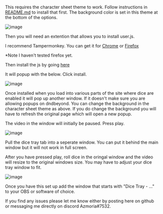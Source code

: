 This requires the character sheet theme to work. Follow instructions in <a href="https://github.com/Azmoria/dndbeyonddark/blob/master/README.md">README.md</a> to install that first. The background color is set in this theme at the bottom of the options.

![image](https://user-images.githubusercontent.com/65363489/150918348-713503d7-0871-4e3a-a22c-5a7cdf6c475f.png)


Then you will need an extention that allows you to install user.js.

 I recommend Tampermonkey. You can get it for <a href="https://chrome.google.com/webstore/detail/tampermonkey/dhdgffkkebhmkfjojejmpbldmpobfkfo?hl=en">Chrome</a> or <a href="https://addons.mozilla.org/en-CA/firefox/addon/tampermonkey/">Firefox</a>

*Note I haven't tested firefox yet.

Then install the js by going <a href="https://github.com/Azmoria/dndbeyonddark/raw/master/Dice%20Tray%20Stream%20Window.user.js">here</a>

It will popup with the below. Click install.

![image](https://user-images.githubusercontent.com/65363489/150918125-1e9cd2a0-b1ae-4ec5-acd1-1bbc727c04f9.png)

Once installed when you load into various parts of the site where dice are enabled it will pop up another window. If it doesn't make sure you are allowing popups on dndbeyond. You can change the background in the character sheet theme as above. If you do change the background you will have to refresh the original page which will open a new popup. 

The video in the window will initially be paused. Press play. 

![image](https://user-images.githubusercontent.com/65363489/150918909-b0a61d31-bf51-44f2-8952-6bf7c22e63fe.png)


Pull the dice tray tab into a seperate window. You can put it behind the main window but it will not work in full screen.

After you have pressed play, roll dice in the oringal window and the video will resize to the original windows size. You may have to adjust your dice tray window to fit. 

![image](https://user-images.githubusercontent.com/65363489/150919806-f34d6935-2fd9-46a3-a255-ed7001ea2802.png)

Once you have this set up add the window that starts with "Dice Tray - ..." to your OBS or software of choice.



If you find any issues please let me know either by posting here on github or messaging me directly on discord Azmoria#7532.



